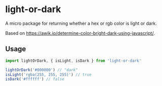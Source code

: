 # light-or-dark

A micro package for returning whether a hex or rgb color is light or dark.

Based on https://awik.io/determine-color-bright-dark-using-javascript/.

## Usage

```js
import lightOrDark, { isLight, isDark } from 'light-or-dark'

lightOrDark('#000000') // "dark"
isLight('rgba(255, 255, 255)') // true
isDark('#ffffff') // false
```
